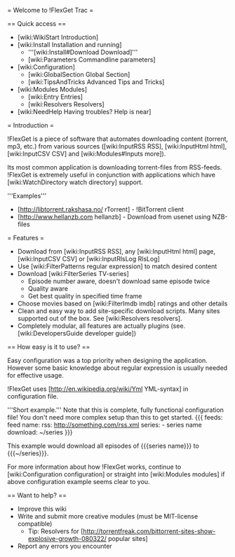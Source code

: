 = Welcome to !FlexGet Trac =

== Quick access ==

 * [wiki:WikiStart Introduction]
 * [wiki:Install Installation and running]
   * '''[wiki:Install#Download Download]'''
   * [wiki:Parameters Commandline parameters]
 * [wiki:Configuration]
   * [wiki:GlobalSection Global Section]
   * [wiki:TipsAndTricks Advanced Tips and Tricks]
 * [wiki:Modules Modules]
   * [wiki:Entry Entries]
   * [wiki:Resolvers Resolvers]
 * [wiki:NeedHelp Having troubles? Help is near]

= Introduction =

!FlexGet is a piece of software that automates downloading content (torrent, mp3, etc.) from various 
sources ([wiki:InputRSS RSS], [wiki:InputHtml html], [wiki:InputCSV CSV] and [wiki:Modules#Inputs more]). 

Its most common application is downloading torrent-files from RSS-feeds. !FlexGet is extremely useful in conjunction with applications which have [wiki:WatchDirectory watch directory] support.

'''Examples'''

 * [http://libtorrent.rakshasa.no/ rTorrent] - !BitTorrent client
 * [http://www.hellanzb.com hellanzb] - Download from usenet using NZB-files

= Features =

 * Download from [wiki:InputRSS RSS], any [wiki:InputHtml html] page, [wiki:InputCSV CSV] or [wiki:InputRlsLog RlsLog]
 * Use [wiki:FilterPatterns regular expression] to match desired content
 * Download [wiki:FilterSeries TV-series]
   * Episode number aware, doesn't download same episode twice
   * Quality aware
   * Get best quality in specified time frame
 * Choose movies based on [wiki:FilterImdb imdb] ratings and other details
 * Clean and easy way to add site-specific download scripts. Many sites supported out of the box. See [wiki:Resolvers resolvers].
 * Completely modular, all features are actually plugins (see. [wiki:DevelopersGuide developer guide])

== How easy is it to use? ==

Easy configuration was a top priority when designing the application. However some basic knowledge 
about regular expression is usually needed for effective usage.

!FlexGet uses [http://en.wikipedia.org/wiki/Yml YML-syntax] in configuration file.

'''Short example.''' Note that this is complete, fully functional configuration file! You don't need more complex setup than this to get started.
{{{
feeds:
  feed name:
    rss: http://something.com/rss.xml
    series:
      - series name
    download: ~/series
}}}

This example would download all episodes of {{{series name}}} to {{{~/series}}}.

For more information about how !FlexGet works, continue to [wiki:Configuration configuration] or straight into [wiki:Modules modules] if above configuration example seems clear to you.

== Want to help? ==

 * Improve this wiki
 * Write and submit more creative modules (must be MIT-license compatible)
   * Tip: Resolvers for [http://torrentfreak.com/bittorrent-sites-show-explosive-growth-080322/ popular sites]
 * Report any errors you encounter